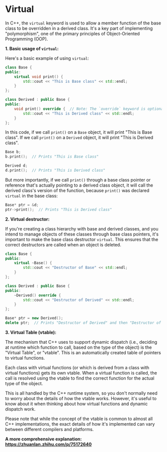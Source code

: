 # Virtual

In C++, the `virtual` keyword is used to allow a member function of the base class to be overridden in a derived class. It's a key part of implementing "polymorphism", one of the primary principles of Object-Oriented Programming (OOP).

**1. Basic usage of `virtual`:**

Here's a basic example of using `virtual`:

```cpp
class Base {
public:
    virtual void print() {
        std::cout << "This is Base class" << std::endl;
    }
};

class Derived : public Base {
public:
    void print() override {  // Note: The `override` keyword is optional but recommended
        std::cout << "This is Derived class" << std::endl;
    }
};
```

In this code, if we call `print()` on a `Base` object, it will print "This is Base class". If we call `print()` on a `Derived` object, it will print "This is Derived class".

```cpp
Base b;
b.print();  // Prints "This is Base class"

Derived d;
d.print();  // Prints "This is Derived class"
```

But more importantly, if we call `print()` through a base class pointer or reference that's actually pointing to a derived class object, it will call the derived class's version of the function, because `print()` was declared `virtual` in the base class:

```cpp
Base* ptr = &d;
ptr->print();  // Prints "This is Derived class"
```

**2. Virtual destructor:**

If you're creating a class hierarchy with base and derived classes, and you intend to manage objects of these classes through base class pointers, it's important to make the base class destructor `virtual`. This ensures that the correct destructors are called when an object is deleted.

```cpp
class Base {
public:
    virtual ~Base() {
        std::cout << "Destructor of Base" << std::endl;
    }
};

class Derived : public Base {
public:
    ~Derived() override {
        std::cout << "Destructor of Derived" << std::endl;
    }
};

Base* ptr = new Derived();
delete ptr;  // Prints "Destructor of Derived" and then "Destructor of Base"
```

**3. Virtual Table (vtable):**

The mechanism that C++ uses to support dynamic dispatch (i.e., deciding at runtime which function to call, based on the type of the object) is the "Virtual Table", or "vtable". This is an automatically created table of pointers to virtual functions.

Each class with virtual functions (or which is derived from a class with virtual functions) gets its own vtable. When a virtual function is called, the call is resolved using the vtable to find the correct function for the actual type of the object.

This is all handled by the C++ runtime system, so you don't normally need to worry about the details of how the vtable works. However, it's useful to know about it when thinking about how virtual functions and dynamic dispatch work.

Please note that while the concept of the vtable is common to almost all C++ implementations, the exact details of how it's implemented can vary between different compilers and platforms.

**A more comprehensive explanation: https://zhuanlan.zhihu.com/p/75172640**